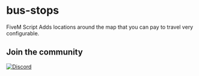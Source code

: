 # bus-stops
 FiveM Script Adds locations around the map that you can pay to travel very configurable. 

##  Join the community  

[![Discord](https://img.shields.io/badge/Discord-Support-5865F2?style=flat&logo=discord&logoColor=white)](https://discord.gg/Uwg95JfwYT) 


